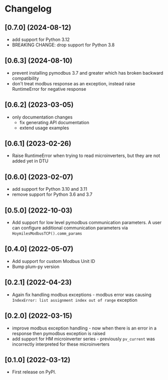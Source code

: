 # Changelog

## [0.7.0] (2024-08-12)

* add support for Python 3.12
* BREAKING CHANGE: drop support for Python 3.8


## [0.6.3] (2024-08-10)

* prevent installing pymodbus 3.7 and greater which has broken backward compatibility
* don't treat modbus response as an exception, instead raise RuntimeError for negative response

## [0.6.2] (2023-03-05)

* only documentation changes
    * fix generating API documentation
    * extend usage examples

## [0.6.1] (2023-02-26)

* Raise RuntimeError when trying to read microinverters, but they are not added yet in DTU

## [0.6.0] (2023-02-07)

* add support for Python 3.10 and 3.11
* remove support for Python 3.6 and 3.7

## [0.5.0] (2022-10-03)

* Add support for low level pymodbus communication parameters. A user can configure additional
  communication parameters via `HoymilesModbusTCP().comm_params`

## [0.4.0] (2022-05-07)

* Add support for custom Modbus Unit ID
* Bump plum-py version

## [0.2.1] (2022-04-23)

* Again fix handling modbus exceptions - modbus error was
  causing `IndexError: list assignment index out of range` exception

## [0.2.0] (2022-03-15)

* improve modbus exception handling - now when there is an error in
  a response then pymodbus exception is raised
* add support for HM microinverter series - previously `pv_current`
  was incorrectly interpreted for these microinverters

## [0.1.0] (2022-03-12)

* First release on PyPI.
